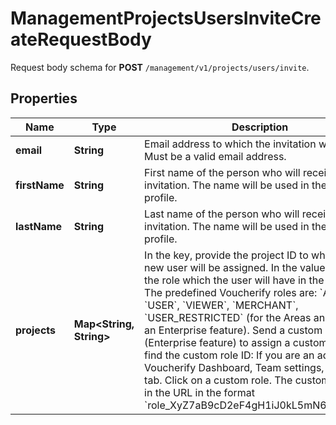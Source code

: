 

# ManagementProjectsUsersInviteCreateRequestBody

Request body schema for **POST** `/management/v1/projects/users/invite`.

## Properties

| Name | Type | Description |
|------------ | ------------- | ------------- |
|**email** | **String** | Email address to which the invitation will be sent. Must be a valid email address. |
|**firstName** | **String** | First name of the person who will receive the invitation. The name will be used in the user profile. |
|**lastName** | **String** | Last name of the person who will receive the invitation. The name will be used in the user profile. |
|**projects** | **Map&lt;String, String&gt;** | In the key, provide the project ID to which the new user will be assigned. In the value, provide the role which the user will have in the project. The predefined Voucherify roles are: &#x60;ADMIN&#x60;, &#x60;USER&#x60;, &#x60;VIEWER&#x60;, &#x60;MERCHANT&#x60;, &#x60;USER_RESTRICTED&#x60; (for the Areas and Stores, an Enterprise feature). Send a custom role ID (Enterprise feature) to assign a custom role. To find the custom role ID: If you are an admin, go to Voucherify Dashboard, Team settings, and Roles tab. Click on a custom role. The custom role ID is in the URL in the format &#x60;role_XyZ7aB9cD2eF4gH1iJ0kL5mN6oP8qR3s&#x60;. |



